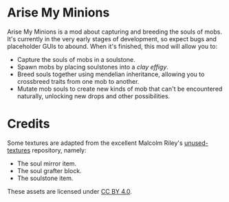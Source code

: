 # Arise My Minions

Arise My Minions is a mod about capturing and breeding the souls of mobs. It's currently in the very early stages of development, so expect bugs and placeholder GUIs to abound. When it's finished, this mod will allow you to:

* Capture the souls of mobs in a soulstone.
* Spawn mobs by placing soulstones into a *clay effigy*.
* Breed souls together using mendelian inheritance, allowing you to crossbreed traits from one mob to another.
* Mutate mob souls to create new kinds of mob that can't be encountered naturally, unlocking new drops and other possibilities.

# Credits

Some textures are adapted from the excellent Malcolm Riley's [unused-textures](https://github.com/malcolmriley/unused-textures) repository, namely:

* The soul mirror item.
* The soul grafter block.
* The soulstone item.

These assets are licensed under [CC BY 4.0](https://creativecommons.org/licenses/by/4.0/).